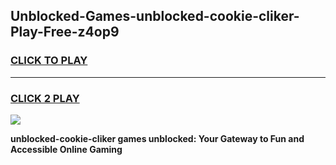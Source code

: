 
## Unblocked-Games-unblocked-cookie-cliker-Play-Free-z4op9
<h3>
<a href="https://premium76.site?title=unblocked-cookie-cliker&ref=23A">CLICK TO PLAY</a></h3>
<hr>

<h3>
<a href="https://premium76.site?title=unblocked-cookie-cliker&ref=23A">CLICK 2 PLAY</a>
  
</h3>

<a href="https://premium76.site?title=unblocked-cookie-cliker&ref=23A"><img src="https://clearcache.store/games.png"></a>


**unblocked-cookie-cliker games unblocked: Your Gateway to Fun and Accessible Online Gaming**
